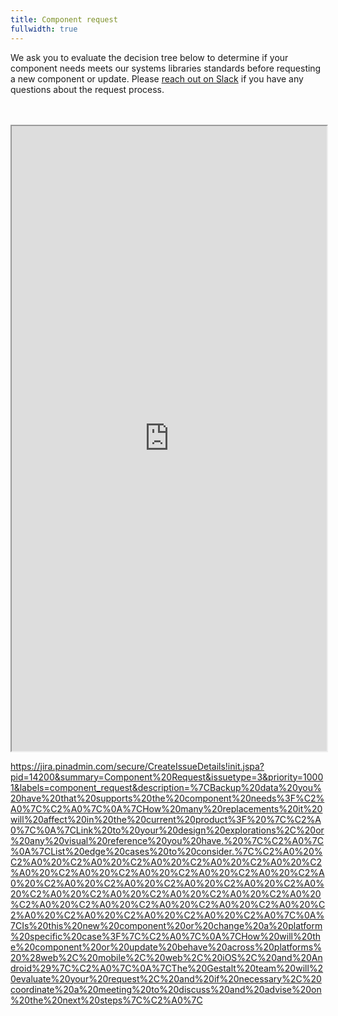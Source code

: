 ```yaml
---
title: Component request 
fullwidth: true
---
```


We ask you to evaluate the decision tree below to determine if your component needs meets our systems libraries standards before requesting a new component or update.
Please [reach out on Slack](https://pinch.pinadmin.com/gestaltSlackDesign) if you have any questions about the request process.


<br/>
<br/>


<iframe style={{border:0}} width="100%" height="1000" src="https://www.figma.com/embed?embed_host=share&url=https%3A%2F%2Fwww.figma.com%2Ffile%2FKKKHtAgSzA1ZyBX7zGTtny%2FTeam-support%3Fnode-id%3D1233%253A1931%26t%3DYRe7GMYv5iuD4Em6-1" allowFullScreen></iframe>


https://jira.pinadmin.com/secure/CreateIssueDetails!init.jspa?pid=14200&summary=Component%20Request&issuetype=3&priority=10001&labels=component_request&description=%7CBackup%20data%20you%20have%20that%20supports%20the%20component%20needs%3F%C2%A0%7C%C2%A0%7C%0A%7CHow%20many%20replacements%20it%20will%20affect%20in%20the%20current%20product%3F%20%7C%C2%A0%7C%0A%7CLink%20to%20your%20design%20explorations%2C%20or%20any%20visual%20reference%20you%20have.%20%7C%C2%A0%7C%0A%7CList%20edge%20cases%20to%20consider.%7C%C2%A0%20%C2%A0%20%C2%A0%20%C2%A0%20%C2%A0%20%C2%A0%20%C2%A0%20%C2%A0%20%C2%A0%20%C2%A0%20%C2%A0%20%C2%A0%20%C2%A0%20%C2%A0%20%C2%A0%20%C2%A0%20%C2%A0%20%C2%A0%20%C2%A0%20%C2%A0%20%C2%A0%20%C2%A0%20%C2%A0%20%C2%A0%20%C2%A0%20%C2%A0%20%C2%A0%20%C2%A0%20%C2%A0%20%C2%A0%20%C2%A0%20%C2%A0%7C%0A%7CIs%20this%20new%20component%20or%20change%20a%20platform%20specific%20case%3F%7C%C2%A0%7C%0A%7CHow%20will%20the%20component%20or%20update%20behave%20across%20platforms%20%28web%2C%20mobile%2C%20web%2C%20iOS%2C%20and%20Android%29%7C%C2%A0%7C%0A%7CThe%20Gestalt%20team%20will%20evaluate%20your%20request%2C%20and%20if%20necessary%2C%20coordinate%20a%20meeting%20to%20discuss%20and%20advise%20on%20the%20next%20steps%7C%C2%A0%7C
